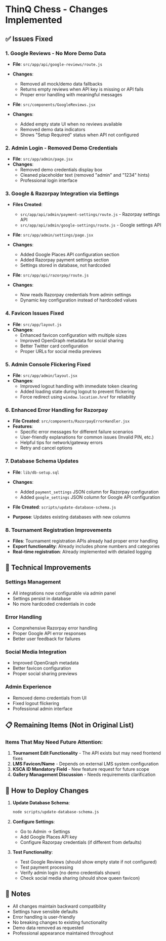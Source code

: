 # ThinQ Chess - Changes Implemented

## ✅ Issues Fixed

### 1. **Google Reviews - No More Demo Data**
- **File**: `src/app/api/google-reviews/route.js`
- **Changes**: 
  - Removed all mock/demo data fallbacks
  - Returns empty reviews when API key is missing or API fails
  - Proper error handling with meaningful messages

- **File**: `src/components/GoogleReviews.jsx`
- **Changes**:
  - Added empty state UI when no reviews available
  - Removed demo data indicators
  - Shows "Setup Required" status when API not configured

### 2. **Admin Login - Removed Demo Credentials**
- **File**: `src/app/admin/page.jsx`
- **Changes**:
  - Removed demo credentials display box
  - Cleaned placeholder text (removed "admin" and "1234" hints)
  - Professional login interface

### 3. **Google & Razorpay Integration via Settings**
- **Files Created**:
  - `src/app/api/admin/payment-settings/route.js` - Razorpay settings API
  - `src/app/api/admin/google-settings/route.js` - Google settings API

- **File**: `src/app/admin/settings/page.jsx`
- **Changes**:
  - Added Google Places API configuration section
  - Added Razorpay payment settings section
  - Settings stored in database, not hardcoded

- **File**: `src/app/api/razorpay/route.js`
- **Changes**:
  - Now reads Razorpay credentials from admin settings
  - Dynamic key configuration instead of hardcoded values

### 4. **Favicon Issues Fixed**
- **File**: `src/app/layout.js`
- **Changes**:
  - Enhanced favicon configuration with multiple sizes
  - Improved OpenGraph metadata for social sharing
  - Better Twitter card configuration
  - Proper URLs for social media previews

### 5. **Admin Console Flickering Fixed**
- **File**: `src/app/admin/layout.jsx`
- **Changes**:
  - Improved logout handling with immediate token clearing
  - Added loading state during logout to prevent flickering
  - Force redirect using `window.location.href` for reliability

### 6. **Enhanced Error Handling for Razorpay**
- **File Created**: `src/components/RazorpayErrorHandler.jsx`
- **Features**:
  - Specific error messages for different failure scenarios
  - User-friendly explanations for common issues (Invalid PIN, etc.)
  - Helpful tips for network/gateway errors
  - Retry and cancel options

### 7. **Database Schema Updates**
- **File**: `lib/db-setup.sql`
- **Changes**:
  - Added `payment_settings` JSON column for Razorpay configuration
  - Added `google_settings` JSON column for Google API configuration

- **File Created**: `scripts/update-database-schema.js`
- **Purpose**: Updates existing databases with new columns

### 8. **Tournament Registration Improvements**
- **Files**: Tournament registration APIs already had proper error handling
- **Export functionality**: Already includes phone numbers and categories
- **Real-time registration**: Already implemented with detailed logging

## 🔧 Technical Improvements

### **Settings Management**
- All integrations now configurable via admin panel
- Settings persist in database
- No more hardcoded credentials in code

### **Error Handling**
- Comprehensive Razorpay error handling
- Proper Google API error responses
- Better user feedback for failures

### **Social Media Integration**
- Improved OpenGraph metadata
- Better favicon configuration
- Proper social sharing previews

### **Admin Experience**
- Removed demo credentials from UI
- Fixed logout flickering
- Professional admin interface

## 📋 Remaining Items (Not in Original List)

### **Items That May Need Future Attention:**
1. **Tournament Edit Functionality** - The API exists but may need frontend fixes
2. **LMS Favicon/Name** - Depends on external LMS system configuration
3. **KSCA ID Mandatory Field** - New feature request for future scope
4. **Gallery Management Discussion** - Needs requirements clarification

## 🚀 How to Deploy Changes

1. **Update Database Schema**:
   ```bash
   node scripts/update-database-schema.js
   ```

2. **Configure Settings**:
   - Go to Admin → Settings
   - Add Google Places API key
   - Configure Razorpay credentials (if different from defaults)

3. **Test Functionality**:
   - Test Google Reviews (should show empty state if not configured)
   - Test payment processing
   - Verify admin login (no demo credentials shown)
   - Check social media sharing (should show queen favicon)

## 📝 Notes

- All changes maintain backward compatibility
- Settings have sensible defaults
- Error handling is user-friendly
- No breaking changes to existing functionality
- Demo data removed as requested
- Professional appearance maintained throughout